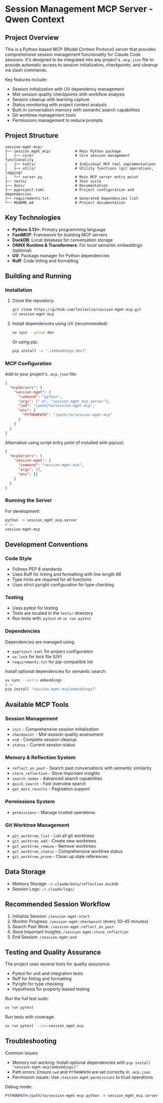 # Session Management MCP Server - Qwen Context

## Project Overview

This is a Python-based MCP (Model Context Protocol) server that provides comprehensive session management functionality for Claude Code sessions. It's designed to be integrated into any project's `.mcp.json` file to provide automatic access to session initialization, checkpoints, and cleanup via slash commands.

Key features include:

- Session initialization with UV dependency management
- Mid-session quality checkpoints with workflow analysis
- Session cleanup with learning capture
- Status monitoring with project context analysis
- Built-in conversation memory with semantic search capabilities
- Git worktree management tools
- Permissions management to reduce prompts

## Project Structure

```
session-mgmt-mcp/
├── session_mgmt_mcp/           # Main Python package
│   ├── core/                   # Core session management functionality
│   ├── tools/                  # Individual MCP tool implementations
│   ├── utils/                  # Utility functions (git operations, logging)
│   └── server.py               # Main MCP server entry point
├── tests/                      # Test suite
├── docs/                       # Documentation
├── pyproject.toml              # Project configuration and dependencies
├── requirements.txt            # Generated dependencies list
└── README.md                   # Project documentation
```

## Key Technologies

- **Python 3.13+**: Primary programming language
- **FastMCP**: Framework for building MCP servers
- **DuckDB**: Local database for conversation storage
- **ONNX Runtime & Transformers**: For local semantic embeddings (optional)
- **UV**: Package manager for Python dependencies
- **Ruff**: Code linting and formatting

## Building and Running

### Installation

1. Clone the repository:

   ```bash
   git clone https://github.com/lesleslie/session-mgmt-mcp.git
   cd session-mgmt-mcp
   ```

1. Install dependencies using UV (recommended):

   ```bash
   uv sync --group dev
   ```

   Or using pip:

   ```bash
   pip install -e ".[embeddings,dev]"
   ```

### MCP Configuration

Add to your project's `.mcp.json` file:

```json
{
  "mcpServers": {
    "session-mgmt": {
      "command": "python",
      "args": ["-m", "session_mgmt_mcp.server"],
      "cwd": "/path/to/session-mgmt-mcp",
      "env": {
        "PYTHONPATH": "/path/to/session-mgmt-mcp"
      }
    }
  }
}
```

Alternative using script entry point (if installed with pip/uv):

```json
{
  "mcpServers": {
    "session-mgmt": {
      "command": "session-mgmt-mcp",
      "args": [],
      "env": {}
    }
  }
}
```

### Running the Server

For development:

```bash
python -m session_mgmt_mcp.server
# or
session-mgmt-mcp
```

## Development Conventions

### Code Style

- Follows PEP 8 standards
- Uses Ruff for linting and formatting with line length 88
- Type hints are required for all functions
- Uses strict pyright configuration for type checking

### Testing

- Uses pytest for testing
- Tests are located in the `tests/` directory
- Run tests with: `pytest` or `uv run pytest`

### Dependencies

Dependencies are managed using:

- `pyproject.toml` for project configuration
- `uv.lock` for lock file (UV)
- `requirements.txt` for pip-compatible list

Install optional dependencies for semantic search:

```bash
uv sync --extra embeddings
# or
pip install "session-mgmt-mcp[embeddings]"
```

## Available MCP Tools

### Session Management

- `init` - Comprehensive session initialization
- `checkpoint` - Mid-session quality assessment
- `end` - Complete session cleanup
- `status` - Current session status

### Memory & Reflection System

- `reflect_on_past` - Search past conversations with semantic similarity
- `store_reflection` - Store important insights
- `search_nodes` - Advanced search capabilities
- `quick_search` - Fast overview search
- `get_more_results` - Pagination support

### Permissions System

- `permissions` - Manage trusted operations

### Git Worktree Management

- `git_worktree_list` - List all git worktrees
- `git_worktree_add` - Create new worktrees
- `git_worktree_remove` - Remove worktrees
- `git_worktree_status` - Comprehensive worktree status
- `git_worktree_prune` - Clean up stale references

## Data Storage

- Memory Storage: `~/.claude/data/reflection.duckdb`
- Session Logs: `~/.claude/logs/`

## Recommended Session Workflow

1. Initialize Session: `/session-mgmt:start`
1. Monitor Progress: `/session-mgmt:checkpoint` (every 30-45 minutes)
1. Search Past Work: `/session-mgmt:reflect_on_past`
1. Store Important Insights: `/session-mgmt:store_reflection`
1. End Session: `/session-mgmt:end`

## Testing and Quality Assurance

The project uses several tools for quality assurance:

- Pytest for unit and integration tests
- Ruff for linting and formatting
- Pyright for type checking
- Hypothesis for property-based testing

Run the full test suite:

```bash
uv run pytest
```

Run tests with coverage:

```bash
uv run pytest --cov=session_mgmt_mcp
```

## Troubleshooting

Common issues:

- Memory not working: Install optional dependencies with `pip install "session-mgmt-mcp[embeddings]"`
- Path errors: Ensure `cwd` and `PYTHONPATH` are set correctly in `.mcp.json`
- Permission issues: Use `/session-mgmt:permissions` to trust operations

Debug mode:

```bash
PYTHONPATH=/path/to/session-mgmt-mcp python -m session_mgmt_mcp.server --debug
```

